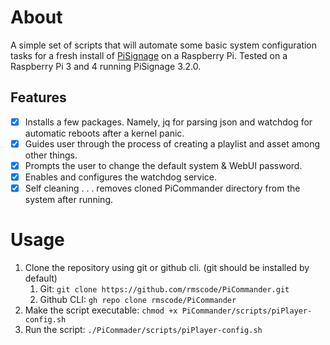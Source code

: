 # About
A simple set of scripts that will automate some basic system configuration tasks for a fresh install of [PiSignage](https://github.com/colloqi/pisignage) on a Raspberry Pi. Tested on a Raspberry Pi 3 and 4 running PiSignage 3.2.0.

## Features
- [x] Installs a few packages. Namely, jq for parsing json and watchdog for automatic reboots after a kernel panic.
- [x] Guides user through the process of creating a playlist and asset among other things.
- [x] Prompts the user to change the default system & WebUI password.
- [x] Enables and configures the watchdog service.
- [x] Self cleaning . . . removes cloned PiCommander directory from the system after running.

# Usage
1. Clone the repository using git or github cli. (git should be installed by default)
   1. Git: `git clone https://github.com/rmscode/PiCommander.git`
   2. Github CLI: `gh repo clone rmscode/PiCommander`
2. Make the script executable: `chmod +x PiCommander/scripts/piPlayer-config.sh`
3. Run the script: `./PiCommader/scripts/piPlayer-config.sh`
